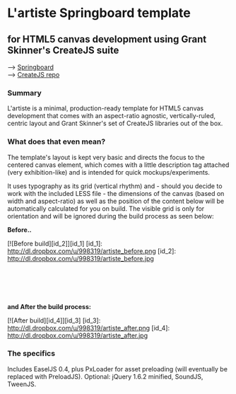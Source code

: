 
L'artiste Springboard template
==============================
for HTML5 canvas development using Grant Skinner's CreateJS suite
-----------------------------------------------------------------

--> [Springboard](https://github.com/soulwire/Springboard)  
--> [CreateJS repo](https://github.com/CreateJS) 

### Summary

L'artiste is a minimal, production-ready template for HTML5 canvas development that comes with an aspect-ratio agnostic, vertically-ruled, centric layout and Grant Skinner's set of CreateJS libraries out of the box.

### What does that even mean? 

The template's layout is kept very basic and directs the focus to the centered canvas element, which comes with a little description tag attached (very exhibition-like) and is intended for quick mockups/experiments. 

It uses typography as its grid (vertical rhythm) and - should you decide to work with the included LESS file - the dimensions of the canvas (based on width and aspect-ratio) as well as the position of the content below will be automatically calculated for you on build. The visible grid is only for orientation and will be ignored during the build process as seen below:

__Before..__

[![Before build][id_2]][id_1]
[id_1]: http://dl.dropbox.com/u/998319/artiste_before.png
[id_2]: http://dl.dropbox.com/u/998319/artiste_before.jpg

# <br />

__and After the build process:__

[![After build][id_4]][id_3]
[id_3]: http://dl.dropbox.com/u/998319/artiste_after.png
[id_4]: http://dl.dropbox.com/u/998319/artiste_after.jpg


### The specifics

Includes EaselJS 0.4, plus PxLoader for asset preloading (will eventually be replaced with PreloadJS).
Optional: jQuery 1.6.2 minified, SoundJS, TweenJS.